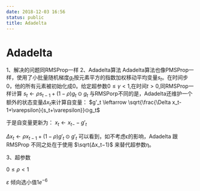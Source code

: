 ```yaml
---
date: 2018-12-03 16:56
status: public
title: Adadelta
---
```


# Adadelta
1、解决的问题同RMSProp一样
2、Adadelta算法
Adadelta算法也像PMSProp一样，使用了小批量随机梯度$g_t$按元素平方的指数加权移动平均变量$s_t$。在时间步0，他的所有元素被初始化成0。给定超参数$0\leq \gamma <1$,在时间$t>0$,同RMSProp一样计算
$s_t \leftarrow \rho s_{t-1}+(1-\rho)g_t ⊙ g_t$
与RMSPorp不同的是，Adadelta还维护一个额外的状态变量$\Delta x_t$来计算自变量：
$g'_t \leftarrow \sqrt{\frac{\Delta x_t-1+\varepsilon}{s_t+\varepsilon}}⊙g_t$

于是自变量更新为：
$x_t \leftarrow x_{t-}-g'_t$

$\Delta x_t \leftarrow \rho x_{t-1}+(1-\rho)g'_t ⊙ g'_t$
可以看到，如不考虑ϵ的影响，Adadelta 跟 RMSProp 不同之处在于使用  $\sqrt{Δx_t−1}$  来替代超参数η。

3、超参数

$0\leq \rho <1$

$\varepsilon$   倾向选小值$1e^{-6}$